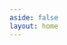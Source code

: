 ```yaml
---
aside: false
layout: home
---
```

<script setup>
  import Pricing from '../components/pricing/pricing.vue';
</script>

<Pricing :frontmatter="{
    title:'Conversational experience that works.',
    tagline: `When the wave arrives and you don't want to be left behind, all you have to do is pick up the right tools and start to build.`,
    cards: [{package:'Builder',
      price: '$0',
      badge: 'per user / year',
      tagline: 'For these who want to build CUI the right way and share what they build.',
      features: ['Public Projects',
        'Public Libraries',
        'CUI Components',
        'Multiple Language',
        'Hosting Backoffice',
        'Basic NLU Model',
        'Development environment',
        'Community Support'
      ],
      buttonText: 'Start to build',
      link: 'https://build.opencui.io'
    },{package:'Business',
      price: 'Custom',
      // badge: 'per user / year',
      tagline: 'Beside services, you just need a conversational experience product owner.',
      features: ['Everything included in Starter and: ',
        'Larger, purpose built NLU Model',
        'Channel integration',
        'Private deploy',
        'OpenCUI hosting in production environment',
        'Custom Integrations',
        'Advanced security, performance and customer success'
      ],
      buttonText: 'What are you waiting for?',
      link: 'https://build.opencui.io'
    }]
    }" 
/>

<!-- <Footer /> -->

<!-- ---
layout: pricing
title: Conversational experience that works.
tagline: When the wave arrives and you don't want to be left behind, all you have to do is pick up the right tools and start to build.
cards:
    - package: Builder
      price: $0
      badge: per user / year
      tagline: For these who want to build CUI the right way and share what they build.
      features:
                -  Public Projects
                -  Public Libraries
                -  CUI Components
                -  Multiple Language
                -  Hosting Backoffice
                -  Basic NLU Model
                -  Development environment
                -  Community Support
      buttonText: Start to build
      link: https://build.opencui.io

    - package: Business
      price: Custom
      badge: 
      tagline: Beside services, you just need a conversational experience product owner.
      features:
                - 'Everything included in Starter and: '
                - Larger, purpose built NLU Model
                - Channel integration
                - Private deploy
                - OpenCUI hosting in production environment
                - Custom Integrations
                - Advanced security, performance and customer success
      buttonText: What are you waiting for?
      link: https://build.opencui.io

--- -->
